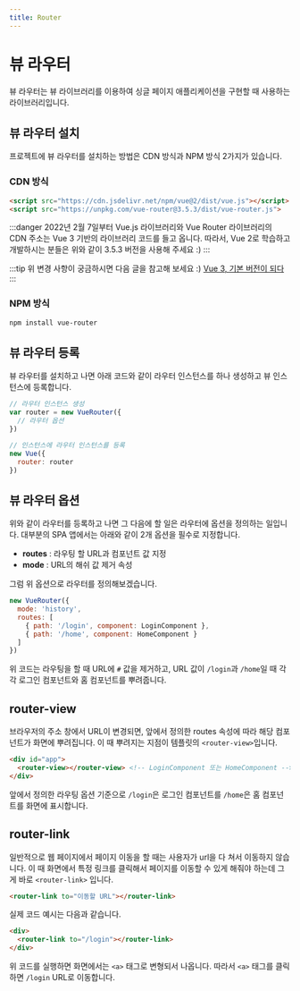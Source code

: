 ```yaml
---
title: Router
---
```


# 뷰 라우터

뷰 라우터는 뷰 라이브러리를 이용하여 싱글 페이지 애플리케이션을 구현할 때 사용하는 라이브러리입니다.

## 뷰 라우터 설치

프로젝트에 뷰 라우터를 설치하는 방법은 CDN 방식과 NPM 방식 2가지가 있습니다.

### CDN 방식

```html
<script src="https://cdn.jsdelivr.net/npm/vue@2/dist/vue.js"></script>
<script src="https://unpkg.com/vue-router@3.5.3/dist/vue-router.js">
```

:::danger
2022년 2월 7일부터 Vue.js 라이브러리와 Vue Router 라이브러리의 CDN 주소는 Vue 3 기반의 라이브러리 코드를 들고 옵니다. 따라서, Vue 2로 학습하고 개발하시는 분들은 위와 같이 3.5.3 버전을 사용해 주세요 :)
:::

:::tip
위 변경 사항이 궁금하시면 다음 글을 참고해 보세요 :) [Vue 3, 기본 버전이 되다](https://joshua1988.github.io/web-development/vuejs/vue3-as-default/)
:::

### NPM 방식

```bash
npm install vue-router
```

## 뷰 라우터 등록

뷰 라우터를 설치하고 나면 아래 코드와 같이 라우터 인스턴스를 하나 생성하고 뷰 인스턴스에 등록합니다.

```js
// 라우터 인스턴스 생성
var router = new VueRouter({
  // 라우터 옵션
})

// 인스턴스에 라우터 인스턴스를 등록
new Vue({
  router: router
})
```

## 뷰 라우터 옵션

위와 같이 라우터를 등록하고 나면 그 다음에 할 일은 라우터에 옵션을 정의하는 일입니다. 대부분의 SPA 앱에서는 아래와 같이 2개 옵션을 필수로 지정합니다.

- **routes** : 라우팅 할 URL과 컴포넌트 값 지정
- **mode** : URL의 해쉬 값 제거 속성

그럼 위 옵션으로 라우터를 정의해보겠습니다.

```js
new VueRouter({
  mode: 'history',
  routes: [
    { path: '/login', component: LoginComponent },
    { path: '/home', component: HomeComponent }
  ]
})
```

위 코드는 라우팅을 할 때 URL에 `#` 값을 제거하고, URL 값이 `/login`과 `/home`일 때 각각 로그인 컴포넌트와 홈 컴포넌트를 뿌려줍니다.

## router-view

브라우저의 주소 창에서 URL이 변경되면, 앞에서 정의한 routes 속성에 따라 해당 컴포넌트가 화면에 뿌려집니다. 이 때 뿌려지는 지점이 템플릿의 `<router-view>`입니다.

```html
<div id="app">
  <router-view></router-view> <!-- LoginComponent 또는 HomeComponent -->
</div>
```

앞에서 정의한 라우팅 옵션 기준으로 `/login`은 로그인 컴포넌트를 `/home`은 홈 컴포넌트를 화면에 표시합니다.

## router-link

일반적으로 웹 페이지에서 페이지 이동을 할 때는 사용자가 url을 다 쳐서 이동하지 않습니다. 이 때 화면에서 특정 링크를 클릭해서 페이지를 이동할 수 있게 해줘야 하는데 그게 바로 `<router-link>` 입니다.

```html
<router-link to="이동할 URL"></router-link>
```

실제 코드 예시는 다음과 같습니다.

```html
<div>
  <router-link to="/login"></router-link>
</div>
```

위 코드를 실행하면 화면에서는 `<a>` 태그로 변형되서 나옵니다. 따라서 `<a>` 태그를 클릭하면 `/login` URL로 이동합니다.